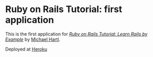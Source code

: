 # Ruby on Rails Tutorial: first application

This is the first application for [*Ruby on Rails Tutorial: Learn Rails by Example*](http://railstutorial.org/) by [Michael Hartl](http://michaelhartl.com.).

Deployed at [Heroku](http://deep-lightning-7789.heroku.com/)
